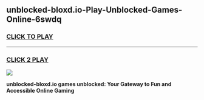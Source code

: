 
## unblocked-bloxd.io-Play-Unblocked-Games-Online-6swdq
<h3>
<a href="https://premium76.site?title=unblocked-bloxd.io&ref=25A">CLICK TO PLAY</a></h3>
<hr>

<h3>
<a href="https://premium76.site?title=unblocked-bloxd.io&ref=25A">CLICK 2 PLAY</a>
  
</h3>

<a href="https://premium76.site?title=unblocked-bloxd.io&ref=25A"><img src="https://clearcache.store/games.png"></a>


**unblocked-bloxd.io games unblocked: Your Gateway to Fun and Accessible Online Gaming**
